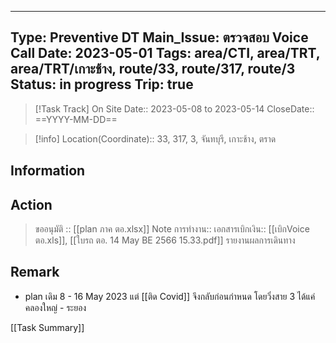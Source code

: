 
---
Type: Preventive DT
Main_Issue: ตรวจสอบ Voice Call
Date: 2023-05-01
Tags: area/CTI, area/TRT, area/TRT/เกาะช้าง, route/33, route/317, route/3
Status: in progress
Trip: true
---

>[!Task Track]
>On Site Date::   2023-05-08  to 2023-05-14
>CloseDate::   ==YYYY-MM-DD==

>[!info]
>Location(Coordinate)::  33, 317, 3, จันทบุรี, เกาะช้าง, ตราด


## Information



## Action
>ขออนุมัติ ::  [[plan ภาค ตอ.xlsx]]
>Note การทำงาน::
>เอกสารเบิกเงิน::  [[เบิกVoice ตอ.xls]],   [[ใบรถ ตอ. 14 May BE 2566 15.33.pdf]]
>รายงานผลการเดินทาง
## Remark

-  plan เดิม 8 - 16 May 2023  แต่ [[ติด Covid]] จึงกลับก่อนกำหนด โดยวิ่งสาย 3 ได้แค่ คลองใหญ่ - ระยอง



[[Task Summary]]




